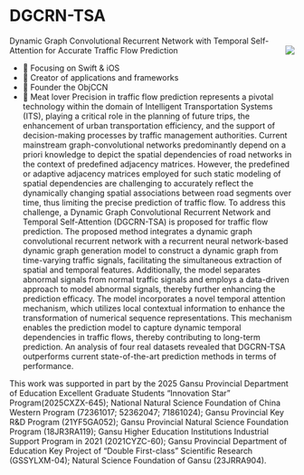 # DGCRN-TSA
Dynamic Graph Convolutional Recurrent Network with Temporal Self-Attention for Accurate Traffic Flow Prediction
<img align="right" src="https://github-readme-stats.vercel.app/api?username=lixin8383&show_icons=true&icon_color=CE1D2D&text_color=718096&bg_color=ffffff&hide_title=true" />

- :orange_book: Focusing on Swift & iOS
- :hammer: Creator of applications and frameworks
- :ram: Founder the ObjCCN
- :meat_on_bone: Meat lover
Precision in traffic flow prediction represents a pivotal technology within the domain of Intelligent Transportation Systems (ITS), playing a critical role in the planning of future trips, the enhancement of urban transportation efficiency, and the support of decision-making processes by traffic management authorities. Current mainstream graph-convolutional networks predominantly depend on a priori knowledge to depict the spatial dependencies of road networks in the context of predefined adjacency matrices. However, the predefined or adaptive adjacency matrices employed for such static modeling of spatial dependencies are challenging to accurately reflect the dynamically changing spatial associations between road segments over time, thus limiting the precise prediction of traffic flow. To address this challenge, a Dynamic Graph Convolutional Recurrent Network and Temporal Self-Attention (DGCRN-TSA) is proposed for traffic flow prediction. The proposed method integrates a dynamic graph convolutional recurrent network with a recurrent neural network-based dynamic graph generation model to construct a dynamic graph from time-varying traffic signals, facilitating the simultaneous extraction of spatial and temporal features. Additionally, the model separates abnormal signals from normal traffic signals and employs a data-driven approach to model abnormal signals, thereby further enhancing the prediction efficacy. The model incorporates a novel temporal attention mechanism, which utilizes local contextual information to enhance the transformation of numerical sequence representations. This mechanism enables the prediction model to capture dynamic temporal dependencies in traffic flows, thereby contributing to long-term prediction. An analysis of four real datasets revealed that DGCRN-TSA outperforms current state-of-the-art prediction methods in terms of performance.

This work was supported in part by the 2025 Gansu Provincial Department of Education Excellent Graduate Students “Innovation Star” Program(2025CXZX-645); National Natural Science Foundation of China Western Program (72361017; 52362047; 71861024); Gansu Provincial Key R&D Program (21YF5GA052); Gansu Provincial Natural Science Foundation Program (18JR3RA119); Gansu Higher Education Institutions Industrial Support Program in 2021 (2021CYZC-60); Gansu Provincial Department of Education Key Project of “Double First-class” Scientific Research (GSSYLXM-04); Natural Science Foundation of Gansu (23JRRA904).

